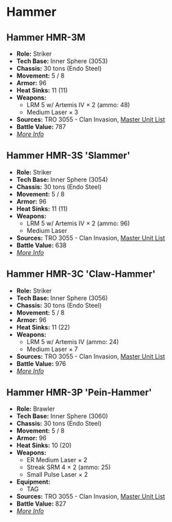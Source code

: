 # Hammer
## Hammer HMR-3M
- **Role:** Striker
- **Tech Base:** Inner Sphere (3053)
- **Chassis:** 30 tons (Endo Steel)
- **Movement:** 5 / 8
- **Armor:** 96
- **Heat Sinks:** 11 (11)
- **Weapons:**
  - LRM 5 w/ Artemis IV × 2 (ammo: 48)
  - Medium Laser × 3
- **Sources:** TRO 3055 - Clan Invasion, [Master Unit List](http://masterunitlist.info/Unit/Details/1366/hammer-hmr-3m)
- **Battle Value:** 787
- [*More Info*](hammer/hammer_hmr-3m.md)

## Hammer HMR-3S 'Slammer'
- **Role:** Striker
- **Tech Base:** Inner Sphere (3054)
- **Chassis:** 30 tons (Endo Steel)
- **Movement:** 5 / 8
- **Armor:** 96
- **Heat Sinks:** 11 (11)
- **Weapons:**
  - LRM 5 w/ Artemis IV × 2 (ammo: 96)
  - Medium Laser
- **Sources:** TRO 3055 - Clan Invasion, [Master Unit List](http://masterunitlist.info/Unit/Details/1368/hammer-hmr-3s-slammer)
- **Battle Value:** 638
- [*More Info*](hammer/hammer_hmr-3s_'slammer'.md)

## Hammer HMR-3C 'Claw-Hammer'
- **Role:** Striker
- **Tech Base:** Inner Sphere (3056)
- **Chassis:** 30 tons (Endo Steel)
- **Movement:** 5 / 8
- **Armor:** 96
- **Heat Sinks:** 11 (22)
- **Weapons:**
  - LRM 5 w/ Artemis IV (ammo: 24)
  - Medium Laser × 7
- **Sources:** TRO 3055 - Clan Invasion, [Master Unit List](http://masterunitlist.info/Unit/Details/1365/hammer-hmr-3c-claw-hammer)
- **Battle Value:** 976
- [*More Info*](hammer/hammer_hmr-3c_'claw-hammer'.md)

## Hammer HMR-3P 'Pein-Hammer'
- **Role:** Brawler
- **Tech Base:** Inner Sphere (3060)
- **Chassis:** 30 tons (Endo Steel)
- **Movement:** 5 / 8
- **Armor:** 96
- **Heat Sinks:** 10 (20)
- **Weapons:**
  - ER Medium Laser × 2
  - Streak SRM 4 × 2 (ammo: 25)
  - Small Pulse Laser × 2
- **Equipment:**
  - TAG
- **Sources:** TRO 3055 - Clan Invasion, [Master Unit List](http://masterunitlist.info/Unit/Details/1367/hammer-hmr-3p-pein-hammer)
- **Battle Value:** 827
- [*More Info*](hammer/hammer_hmr-3p_'pein-hammer'.md)

